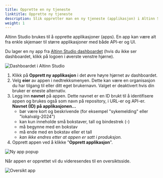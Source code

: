 ```yaml
---
title: Opprette en ny tjeneste
linktitle: Opprette ny tjeneste
description: Slik oppretter man en ny tjeneste (applikasjon) i Altinn Studio.
weight: 1
---
```


Altinn Studio brukes til å opprette applikasjoner (apps).
En app kan være alt fra enkle skjemaer til større applikasjoner med både API-er og UI.

Du lager en ny app fra [Altinn Studio dashboardet](https://altinn.studio/dashboard) (hvis du ikke ser dashboardet, klikk på logoen i øverste venstre hjørne).

![Dashboardet i Altinn Studio](https://altinncdn.no/studio/docs/images/dashboard_new-app-button.png "Altinn Studio Dashboard")

1. Klikk på **Opprett ny applikasjon** i det øvre høyre hjørnet av dashboardet.
2. Velg **eier** av appen i nedtrekksmenyen.
    Dette kan være en organisasjon du har tilgang til eller ditt eget brukernavn. Valget er deaktivert hvis din bruker er eneste alternativ.
3. Legg inn **navnet** på appen.
    Dette navnet er en ID brukt til å identifisere appen og brukes også som navn på repository, i URL-er og API-er.  
    **Navnet (ID) på applikasjonen...**
   - bør være kort og beskrivende (for eksempel "sykemelding" eller "lokalvalg-2024")
   - kan kun inneholde små bokstaver, tall og bindestrek (-)
   - må begynne med en bokstav
   - må ende med en bokstav eller et tall  
   - _kan ikke endres etter at appen er satt i produksjon._
4. Opprett appen ved å klikke "**Opprett applikasjon**".

![Ny app popup](https://altinncdn.no/studio/docs/images/dashboard_new-app.png "Opprett applikasjon")

Når appen er opprettet vil du videresendes til en oversiktsside.

![Oversikt app](https://altinncdn.no/studio/docs/images/app-development_overview.png "Oversikt app")
